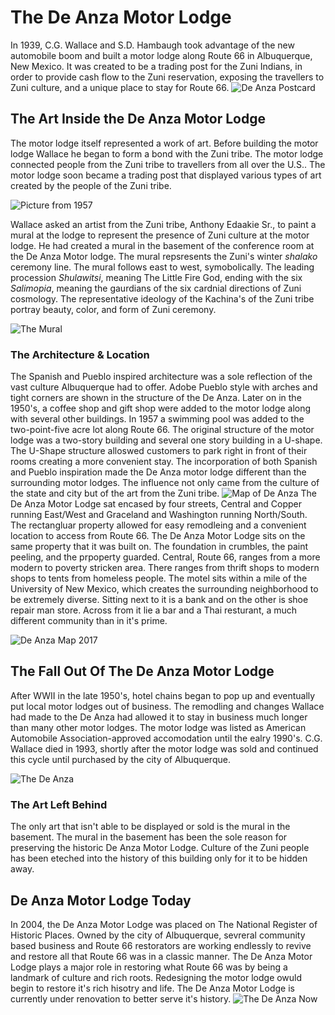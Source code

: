 # The De Anza Motor Lodge
In 1939, C.G. Wallace and S.D. Hambaugh took advantage of the new automobile boom and built a motor lodge along Route 66 in Albuquerque, New Mexico. It was created to be a trading post for the Zuni Indians, in order to provide cash flow to the Zuni reservation, exposing the travellers to Zuni culture, and a unique place to stay for Route 66.
![De Anza Postcard](https://github.com/unm-digital-futures/digital-history-review/blob/master/docs/images/The%20De%20Anza%20Postcard.jpg)
## The Art Inside the De Anza Motor Lodge
The motor lodge itself represented a work of art. Before building the motor lodge Wallace he began to form a bond with the Zuni tribe. The motor lodge connected people from the Zuni tribe to travellers from all over the U.S.. The motor lodge soon became a trading post that displayed various types of art created by the people of the Zuni tribe. 

![Picture from 1957](https://github.com/unm-digital-futures/digital-history-review/blob/master/docs/images/Picture%20from%201957.jpg)

Wallace asked an artist from the Zuni tribe, Anthony Edaakie Sr., to paint a mural at the lodge to represent the presence of Zuni culture at the motor lodge. He had created a mural in the basement of the conference room at the De Anza Motor lodge. The mural repsresents the Zuni's winter *shalako* ceremony line. The mural follows east to west, symobolically. The leading procession *Shulawitsi*, meaning The Little Fire God, ending with the six *Salimopia*, meaning the gaurdians of the six cardnial directions of Zuni cosmology. The representative ideology of the Kachina's of the Zuni tribe portray beauty, color, and form of Zuni ceremony.

![The Mural](https://github.com/unm-digital-futures/digital-history-review/blob/master/docs/images/The%20Mural.jpg)

### The Architecture & Location
The Spanish and Pueblo inspired architecture was a sole reflection of the vast culture Albuquerque had to offer. Adobe Pueblo style with arches and tight corners are shown in the structure of the De Anza. Later on in the 1950's, a coffee shop and gift shop were added to the motor lodge along with several other buildings. In 1957 a swimming pool was added to the two-point-five acre lot along Route 66. The original structure of the motor lodge was a two-story building and several one story building in a U-shape. The U-Shape structure alloswed customers to park right in front of their rooms creating a more convenient stay.
The incorporation of both Spanish and Pueblo inspiration made the De Anza motor lodge different than the surrounding motor lodges. The influence not only came from the culture of the state and city but of the art from the Zuni tribe. 
![Map of De Anza](https://github.com/unm-digital-futures/digital-history-review/blob/master/docs/images/Map%20of%20De%20Anza.png)
The De Anza Motor Lodge sat encased by four streets, Central and Copper running East/West and Graceland and Washington running North/South. The rectangluar property allowed for easy remodleing and a convenient location to access from Route 66.
The De Anza Motor Lodge sits on the same property that it was built on. The foundation in crumbles, the paint peeling, and the prpoperty guarded. Central, Route 66, ranges from a more modern to poverty stricken area. There ranges from thrift shops to modern shops to tents from homeless people. The motel sits within a mile of the University of New Mexico, which creates the surrounding neighborhood to be extremely diverse. Sitting next to it is a bank and on the other is shoe repair man store. Across from it lie a bar and a Thai resturant, a much different community than in it's prime. 

![De Anza Map 2017](https://github.com/unm-digital-futures/digital-history-review/blob/master/docs/images/De%20Anza%20Map%202017.png)

## The Fall Out Of The De Anza Motor Lodge
After WWII in the late 1950's, hotel chains began to pop up and eventually put local motor lodges out of business. The remodling and changes Wallace had made to the De Anza had allowed it to stay in business much longer than many other motor lodges. The motor lodge was listed as American Automobile Association-approved accomodation until the ealry 1990's. C.G. Wallace died in 1993, shortly after the motor lodge was sold and continued this cycle until purchased by the city of Albuquerque. 

![The De Anza](https://github.com/unm-digital-futures/digital-history-review/blob/master/docs/images/The%20De%20Anza.jpg)

### The Art Left Behind 
The only art that isn't able to be displayed or sold is the mural in the basement. The mural in the basement has been the sole reason for preserving the historic De Anza Motor Lodge. Culture of the Zuni people has been eteched into the history of this building only for it to be hidden away. 
## De Anza Motor Lodge Today
In 2004, the De Anza Motor Lodge was placed on The National Register of Historic Places. Owned by the city of Albuquerque, sevreral community based business and Route 66 restorators are working endlessly to revive and restore all that Route 66 was in a classic manner. The De Anza Motor Lodge plays a major role in restoring what Route 66 was by being a landmark of culture and rich roots. Redesigning the motor lodge owuld begin to restore it's rich hisotry and life. The De Anza Motor Lodge is currently under renovation to better serve it's history.
![The De Anza Now](https://github.com/unm-digital-futures/digital-history-review/blob/master/docs/images/The%20De%20Anza%20Now.jpg)
